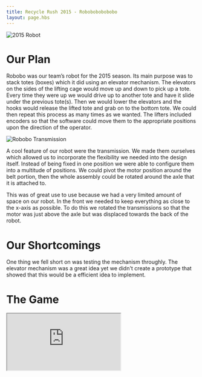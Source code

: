 ```yaml
---
title: Recycle Rush 2015 - Robobobobobobo
layout: page.hbs
---
```


![2015 Robot](/images/team/robobo-2015.jpg)

# Our Plan

Robobo was our team’s robot for the 2015 season. Its main purpose was to stack totes (boxes) which it did using an elevator mechanism. The elevators on the sides of the lifting cage would move up and down to pick up a tote. Every time they were up we would drive up to another tote and have it slide under the previous tote(s). Then we would lower the elevators and the hooks would release the lifted tote and grab on to the bottom tote. We could then repeat this process as many times as we wanted. The lifters included encoders so that the software could move them to the appropriate positions upon the direction of the operator.

![Robobo Transmission](/images/team/robobo-transmission.jpg)

A cool feature of our robot were the transmission. We made them ourselves which allowed us to incorporate the flexibility we needed into the design itself. Instead of being fixed in one position we were able to configure them into a multitude of positions. We could pivot the motor position around the belt portion, then the whole assembly could be rotated around the axle that it is attached to.


This was of great use to use because we had a very limited amount of space on our robot. In the front we needed to keep everything as close to the x-axis as possible. To do this we rotated the transmissions so that the motor was just above the axle but was displaced towards the back of the robot.

# Our Shortcomings
One thing we fell short on was testing the mechanism throughly. The elevator mechanism was a great idea yet we didn't create a prototype that showed that this would be a efficient idea to implement.

# The Game

<div class="videowrapper">
  <iframe src="https://www.youtube.com/embed/W6UYFKNGHJ8" allowfullscreen></iframe>
</div>

